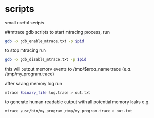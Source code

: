 # scripts
small useful scripts

##mtrace gdb scripts
to start mtracing process, run

```bash
gdb -x gdb_enable_mtrace.txt -p $pid
```

to stop mtracing run

```bash
gdb -x gdb_disable_mtrace.txt -p $pid
```

this will output memory events to /tmp/$prog_name.trace (e.g. /tmp/my_program.trace)

after saving memory log run
```bash
mtrace $binary_file log.trace > out.txt
```

to generate human-readable output with all potential memory leaks e.g.
```bash
mtrace /usr/bin/my_program /tmp/my_program.trace > out.txt
```

